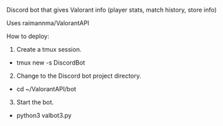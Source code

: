 Discord bot that gives Valorant info (player stats, match history, store info)  
  
Uses raimannma/ValorantAPI  
  
How to deploy:  
1. Create a tmux session.  
- tmux new -s DiscordBot  
  
2. Change to the Discord bot project directory.  
- cd ~/ValorantAPI/bot 

3. Start the bot.  
- python3 valbot3.py  
